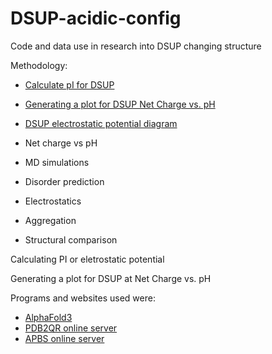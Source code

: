 # DSUP-acidic-config
Code and data use in research into DSUP changing structure

Methodology:
- [Calculate pI for DSUP](Calculate-isoelectric-point/)
- [Generating a plot for DSUP Net Charge vs. pH](https://github.com/Katherine-Brown-8000/DSUP-acidic-config/tree/main/Net-charge-plot)
- [DSUP electrostatic potential diagram](https://github.com/Katherine-Brown-8000/DSUP-acidic-config/tree/main/DSUP%20electrostatic%20potential%20diagram)

- Net charge vs pH
- MD simulations
- Disorder prediction
- Electrostatics
- Aggregation
- Structural comparison


Calculating PI or eletrostatic potential

Generating a plot for DSUP at Net Charge vs. pH


Programs and websites used were:
 - [AlphaFold3](https://alphafoldserver.com/welcome)
 - [PDB2QR online server](https://server.poissonboltzmann.org/pdb2pqr)
 - [APBS online server](https://server.poissonboltzmann.org/apbs)
